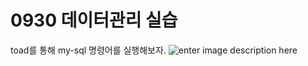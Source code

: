 # 0930 데이터관리 실습

toad를 통해 my-sql 명령어를 실행해보자.
![enter image description here](!%5B%ED%99%94%EB%A9%B4%20%EC%BA%A1%EC%B2%98%202022-10-01%20174757%5D%28https://user-images.githubusercontent.com/114793024/193402307-7fb31b27-34d1-4838-9f98-4acd81dc1ed6.png%29)
<!--stackedit_data:
eyJoaXN0b3J5IjpbLTY0NjE4MDI0MSwtMTkzNDMzMzk3MywtMj
AwMjM4MjIxNSwxODAyOTg3Mjc1XX0=
-->